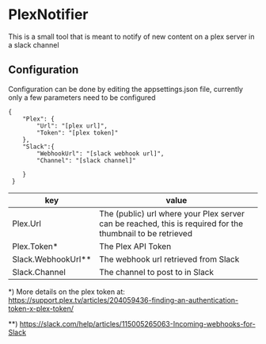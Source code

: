 # PlexNotifier
This is a small tool that is meant to notify of new content on a plex server in a slack channel

## Configuration 
Configuration can be done by editing the appsettings.json file, currently only a few parameters need to be configured 
```
{
    "Plex": {
        "Url": "[plex url]",
        "Token": "[plex token]"
    },
    "Slack":{
        "WebhookUrl": "[slack webhook url]",
        "Channel": "[slack channel]"

    }
 }
```

| key | value |
| --- | --- |
| Plex.Url | The (public) url where your Plex server can be reached, this is required for the thumbnail to be retrieved|
| Plex.Token* | The Plex API Token |
| Slack.WebhookUrl** | The webhook url retrieved from Slack | 
| Slack.Channel | The channel to post to in Slack | 


*) More details on the plex token at: https://support.plex.tv/articles/204059436-finding-an-authentication-token-x-plex-token/

**) https://slack.com/help/articles/115005265063-Incoming-webhooks-for-Slack
